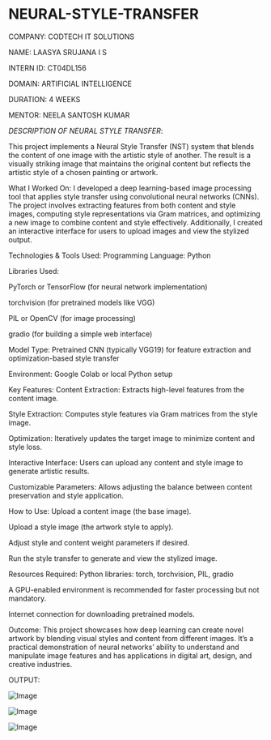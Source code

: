 # NEURAL-STYLE-TRANSFER

COMPANY: CODTECH IT SOLUTIONS

NAME: LAASYA SRUJANA I S

INTERN ID: CT04DL156

DOMAIN: ARTIFICIAL INTELLIGENCE

DURATION: 4 WEEKS

MENTOR: NEELA SANTOSH KUMAR

*DESCRIPTION OF NEURAL STYLE TRANSFER*:

This project implements a Neural Style Transfer (NST) system that blends the content of one image with the artistic style of another. The result is a visually striking image that maintains the original content but reflects the artistic style of a chosen painting or artwork.

What I Worked On:
I developed a deep learning-based image processing tool that applies style transfer using convolutional neural networks (CNNs). The project involves extracting features from both content and style images, computing style representations via Gram matrices, and optimizing a new image to combine content and style effectively. Additionally, I created an interactive interface for users to upload images and view the stylized output.

Technologies & Tools Used:
Programming Language: Python

Libraries Used:

PyTorch or TensorFlow (for neural network implementation)

torchvision (for pretrained models like VGG)

PIL or OpenCV (for image processing)

gradio (for building a simple web interface)

Model Type: Pretrained CNN (typically VGG19) for feature extraction and optimization-based style transfer

Environment: Google Colab or local Python setup

Key Features:
Content Extraction: Extracts high-level features from the content image.

Style Extraction: Computes style features via Gram matrices from the style image.

Optimization: Iteratively updates the target image to minimize content and style loss.

Interactive Interface: Users can upload any content and style image to generate artistic results.

Customizable Parameters: Allows adjusting the balance between content preservation and style application.

How to Use:
Upload a content image (the base image).

Upload a style image (the artwork style to apply).

Adjust style and content weight parameters if desired.

Run the style transfer to generate and view the stylized image.

Resources Required:
Python libraries: torch, torchvision, PIL, gradio

A GPU-enabled environment is recommended for faster processing but not mandatory.

Internet connection for downloading pretrained models.

Outcome:
This project showcases how deep learning can create novel artwork by blending visual styles and content from different images. It’s a practical demonstration of neural networks’ ability to understand and manipulate image features and has applications in digital art, design, and creative industries.

OUTPUT:

![Image](https://github.com/user-attachments/assets/219b721c-f30b-425a-9b9d-b521e7bdf7c7)

![Image](https://github.com/user-attachments/assets/d0ee8c17-7cfe-4769-96e5-0e7980af1bda)

![Image](https://github.com/user-attachments/assets/041ad2dd-8454-4124-9a25-4b7cce21c7b2)


